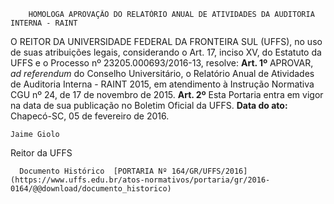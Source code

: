         HOMOLOGA APROVAÇÃO DO RELATÓRIO ANUAL DE ATIVIDADES DA AUDITORIA INTERNA - RAINT  

 O REITOR DA UNIVERSIDADE FEDERAL DA FRONTEIRA SUL (UFFS), no uso de suas atribuições legais, considerando o Art. 17, inciso XV, do Estatuto da UFFS e o Processo nº 23205.000693/2016-13, resolve:   **Art. 1º**  APROVAR, *ad referendum*  do Conselho Universitário, o Relatório Anual de Atividades de Auditoria Interna - RAINT 2015, em atendimento à Instrução Normativa CGU nº 24, de 17 de novembro de 2015.   **Art. 2º**  Esta Portaria entra em vigor na data de sua publicação no Boletim Oficial da UFFS.        **Data do ato:** Chapecó-SC, 05 de fevereiro de 2016.   
 

    Jaime Giolo   
 Reitor da UFFS 

      Documento Histórico  [PORTARIA Nº 164/GR/UFFS/2016](https://www.uffs.edu.br/atos-normativos/portaria/gr/2016-0164/@@download/documento_historico)     
      